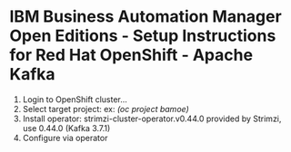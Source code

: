 # IBM Business Automation Manager Open Editions - Setup Instructions for Red Hat OpenShift - Apache Kafka

1.  Login to OpenShift cluster...
2.  Select target project: ex: _(oc project bamoe)_
3.  Install operator: strimzi-cluster-operator.v0.44.0 provided by Strimzi, use 0.44.0 (Kafka 3.7.1)
4.  Configure via operator
